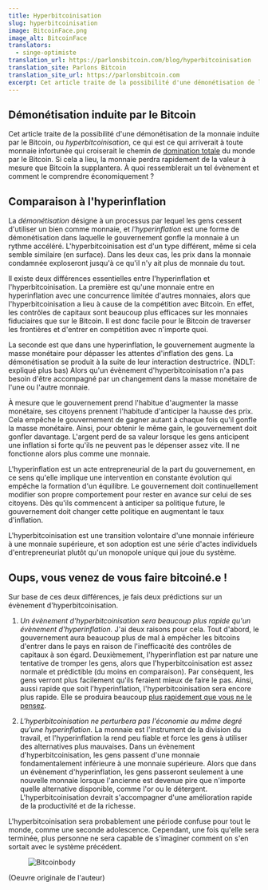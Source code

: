 ```yaml
---
title: Hyperbitcoinisation
slug: hyperbitcoinisation
image: BitcoinFace.png
image_alt: BitcoinFace
translators:
  - singe-optimiste
translation_url: https://parlonsbitcoin.com/blog/hyperbitcoinisation
translation_site: Parlons Bitcoin
translation_site_url: https://parlonsbitcoin.com
excerpt: Cet article traite de la possibilité d'une démonétisation de la monnaie induite par le Bitcoin, ou </em>hyperbitcoinisation</em>, ce qui est ce qui arriverait à toute monnaie infortunée qui croiserait le chemin de domination totale du monde par le Bitcoin.
---
```


## Démonétisation induite par le Bitcoin

Cet article traite de la possibilité d'une démonétisation de la monnaie induite par le Bitcoin, ou _hyperbitcoinisation_, ce qui est ce qui arriverait à toute monnaie infortunée qui croiserait le chemin de [domination totale](/mempool/why-bitcoin-will-continue-to-grow) du monde par le Bitcoin. Si cela a lieu, la monnaie perdra rapidement de la valeur à mesure que Bitcoin la supplantera. À quoi ressemblerait un tel évènement et comment le comprendre économiquement ?

## Comparaison à l'hyperinflation

La _démonétisation_ désigne à un processus par lequel les gens cessent d'utiliser un bien comme monnaie, et _l'hyperinflation_ est une forme de démonétisation dans laquelle le gouvernement gonfle la monnaie à un rythme accéléré. L'hyperbitcoinisation est d'un type différent, même si cela semble similaire (en surface). Dans les deux cas, les prix dans la monnaie condamnée exploseront jusqu'à ce qu'il n'y ait plus de monnaie du tout.

Il existe deux différences essentielles entre l'hyperinflation et l'hyperbitcoinisation. La première est qu'une monnaie entre en hyperinflation avec une concurrence limitée d'autres monnaies, alors que l'hyperbitcoinisation a lieu à cause de la compétition avec Bitcoin. En effet, les contrôles de capitaux sont beaucoup plus efficaces sur les monnaies fiduciaires que sur le Bitcoin. Il est donc facile pour le Bitcoin de traverser les frontières et d'entrer en compétition avec n'importe quoi.

La seconde est que dans une hyperinflation, le gouvernement augmente la masse monétaire pour dépasser les attentes d'inflation des gens. La démonétisation se produit à la suite de leur interaction destructrice. (NDLT: expliqué plus bas) Alors qu'un évènement d'hyperbitcoinisation n'a pas besoin d'être accompagné par un changement dans la masse monétaire de l'une ou l'autre monnaie.

À mesure que le gouvernement prend l'habitue d'augmenter la masse monétaire, ses citoyens prennent l'habitude d'anticiper la hausse des prix. Cela empêche le gouvernement de gagner autant à chaque fois qu'il gonfle la masse monétaire. Ainsi, pour obtenir le même gain, le gouvernement doit gonfler davantage. L'argent perd de sa valeur lorsque les gens anticipent une inflation si forte qu'ils ne peuvent pas le dépenser assez vite. Il ne fonctionne alors plus comme une monnaie.

L'hyperinflation est un acte entrepreneurial de la part du gouvernement, en ce sens qu'elle implique une intervention en constante évolution qui empêche la formation d'un équilibre. Le gouvernement doit continuellement modifier son propre comportement pour rester en avance sur celui de ses citoyens. Dès qu'ils commencent à anticiper sa politique future, le gouvernement doit changer cette politique en augmentant le taux d'inflation.

L'hyperbitcoinisation est une transition volontaire d'une monnaie inférieure à une monnaie supérieure, et son adoption est une série d'actes individuels d'entrepreneuriat plutôt qu'un monopole unique qui joue du système.

## Oups, vous venez de vous faire bitcoiné.e !

Sur base de ces deux différences, je fais deux prédictions sur un évènement d'hyperbitcoinisation.

1. _Un évènement d'hyperbitcoinisation sera beaucoup plus rapide qu'un évènement d'hyperinflation._ J'ai deux raisons pour cela. Tout d'abord, le gouvernement aura beaucoup plus de mal à empêcher les bitcoins d'entrer dans le pays en raison de l'inefficacité des contrôles de capitaux à son égard. Deuxièmement, l'hyperinflation est par nature une tentative de tromper les gens, alors que l'hyperbitcoinisation est assez normale et prédictible (du moins en comparaison). Par conséquent, les gens verront plus facilement qu'ils feraient mieux de faire le pas. Ainsi, aussi rapide que soit l'hyperinflation, l'hyperbitcoinisation sera encore plus rapide. Elle se produira beaucoup [plus rapidement que vous ne le pensez](/mempool/why-bitcoin-will-continue-to-grow).

2. _L'hyperbitcoinisation ne perturbera pas l'économie au même degré qu'une hyperinflation._ La monnaie est l'instrument de la division du travail, et l'hyperinflation la rend peu fiable et force les gens à utiliser des alternatives plus mauvaises. Dans un évènement d'hyperbitcoinisation, les gens passent d'une monnaie fondamentalement inférieure à une monnaie supérieure. Alors que dans un évènement d'hyperinflation, les gens passeront seulement à une nouvelle monnaie lorsque l'ancienne est devenue pire que n'importe quelle alternative disponible, comme l'or ou le détergent. L'hyperbitcoinisation devrait s'accompagner d'une amélioration rapide de la productivité et de la richesse.

L'hyperbitcoinisation sera probablement une période confuse pour tout le monde, comme une seconde adolescence. Cependant, une fois qu'elle sera terminée, plus personne ne sera capable de s'imaginer comment on s'en sortait avec le système précédent.

<figure>
  <img src="/static/img/mempool/hyperbitcoinization/Bitcoinbody.png" alt="Bitcoinbody" />
</figure>

<p class="text-muted text-center">
	(Oeuvre originale de l'auteur)
</p>
